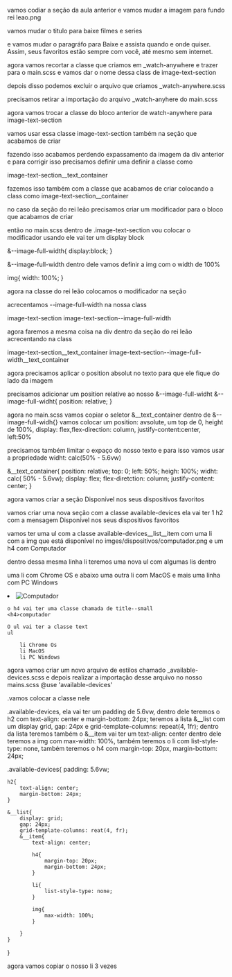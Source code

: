 vamos codiar a seção da aula anterior e vamos mudar a imagem para fundo rei leao.png

vamos mudar o titulo para baixe filmes e series

e vamos mudar o paragráfo para
Baixe e assista quando e onde quiser. Assim, seus favoritos estão sempre com você, até mesmo sem internet.

agora vamos recortar a classe que criamos em _watch-anywhere e trazer para o main.scss e vamos dar o nome dessa class de image-text-section

depois disso podemos excluir o arquivo que criamos _watch-anywhere.scss 

precisamos retirar a importação do arquivo _watch-anyhere do main.scss

agora vamos trocar a classe do bloco anterior de watch-anywhere para image-text-section

vamos usar essa classe image-text-section também na seção que acabamos de criar

fazendo isso acabamos perdendo expassamento da imagem da div  anterior e para corrigir isso precisamos definir uma definir a classe como

image-text-section__text_container

fazemos isso também com a classe que acabamos de criar colocando a class como
image-text-section__container

no caso da seção do rei leão precisamos criar um modificador para o bloco que acabamos de criar

então no main.scss dentro de .image-text-section vou colocar o modificador usando 
ele vai ter um display block

&--image-full-width{
    display:block;
}

&--image-full-width dentro dele vamos definir a img com o width de 100%

img{
    width: 100%;
}

agora na classe do rei leão colocamos o modificador na seção 

acrecentamos --image-full-width na nossa class

image-text-section image-text-section--image-full-width

agora faremos a mesma coisa na div dentro da seção do rei leão  acrecentando na class

image-text-section__text_container image-text-section--image-full-width__text_container

agora precisamos aplicar o position absolut no texto para que ele fique do lado da imagem

precisamos adicionar um position relative ao nosso &--image-full-widht
&--image-full-widht{
    position: relative;
}



agora no main.scss vamos copiar o seletor &__text_container dentro de &--image-full-widh{}
vamos colocar um position: avsolute, um top de 0, height de 100%, display: flex,flex-direction: column,
justify-content:center, left:50%

precisamos também  limitar o expaço do nosso texto e para isso vamos usar a propriedade widht: calc(50% - 5.6vw)

&__text_container{
    position: relative; 
    top: 0;
    left: 50%;
    heigh: 100%;
    widht: calc( 50% - 5.6vw);
    display: flex;
    flex-diretction: column;
    justify-content: center;
}

agora vamos criar a seção Disponível nos seus dispositivos favoritos

vamos criar uma nova seção com a classe available-devices ela vai ter 1 h2 com a mensagem Disponível nos seus dispositivos favoritos

vamos ter uma ul com a classe available-devices__list__item com uma li com a img que está disponível no imges/dispositivos/computador.png e um h4 com Computador

dentro dessa mesma linha li teremos uma nova ul com algumas lis dentro 

uma li com Chrome OS e abaixo uma outra li com MacOS e mais uma linha  com PC Windows

<li>
    <img src="./dist/image/dispositivos/computador.png" alt="Computador">
    
    o h4 vai ter uma classe chamada de title--small
    <h4>computador

    O ul vai ter a classe text  
    ul 

        li Chrome Os
        li MacOS
        li PC Windows


agora vamos criar um novo arquivo de estilos chamado _available-devices.scss e depois realizar a importação desse arquivo no nosso mains.scss @use  'available-devices'

.vamos colocar a classe nele 

.available-devices, ela vai ter um padding de 5.6vw, dentro dele teremos o h2 com text-align: center e  margin-bottom: 24px;
teremos a lista &__list com um display grid, gap: 24px e grid-template-columns: repeat(4, 1fr);
dentro da lista teremos também o &__item vai ter um text-align: center dentro dele teremos a img com max-width: 100%, também teremos o li com list-style-type: none, também teremos o h4 com margin-top: 20px, margin-bottom: 24px;

.available-devices{
    padding: 5.6vw;

    h2{
        text-align: center;
        margin-bottom: 24px;
    }

    &__list{
        display: grid;
        gap: 24px;
        grid-template-columns: reat(4, fr);
        &__item{
            text-align: center;

            h4{
                margin-top: 20px;
                margin-bottom: 24px;
            }

            li{
                list-style-type: none;
            }

            img{
                max-width: 100%;
            }

        }
    }
}

agora vamos copiar o nosso li 3 vezes 
